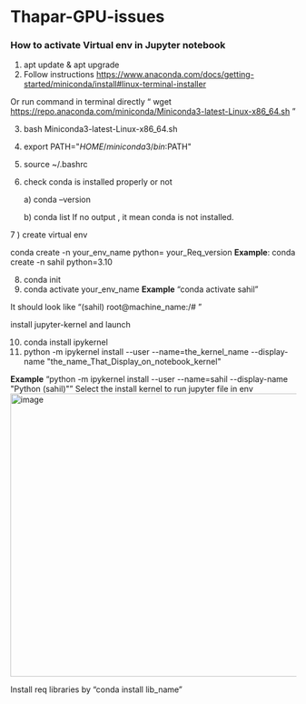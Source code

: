 # Thapar-GPU-issues

### How to activate Virtual env in Jupyter notebook


1)	apt update & apt upgrade
2)	Follow instructions https://www.anaconda.com/docs/getting-started/miniconda/install#linux-terminal-installer

Or run command in terminal  directly “ wget https://repo.anaconda.com/miniconda/Miniconda3-latest-Linux-x86_64.sh ”

3)	bash Miniconda3-latest-Linux-x86_64.sh
4)	export PATH="$HOME/miniconda3/bin:$PATH"
5)	source ~/.bashrc

6)	check conda is installed properly or not  

      a) conda –version

      b) conda list 
If no output , it mean conda is not installed.

7 ) create virtual env 

conda create -n your_env_name python= your_Req_version 
**Example**: conda create -n sahil python=3.10

8)	conda init 
9)	conda activate your_env_name
**Example** “conda activate sahil”

It should look like “(sahil) root@machine_name:/# ”

install jupyter-kernel and launch

10)	 conda install ipykernel
11)	python -m ipykernel install --user --name=the_kernel_name --display-name "the_name_That_Display_on_notebook_kernel" 	

**Example** “python -m ipykernel install --user --name=sahil --display-name "Python (sahil)"”
Select the install kernel to run jupyter file in env 
 <img width="940" height="498" alt="image" src="https://github.com/user-attachments/assets/35f5e48c-ff2e-4058-b037-f26ad7ca8fe1" />



Install req libraries by “conda install lib_name”







